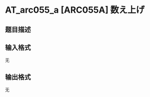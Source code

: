 # AT_arc055_a [ARC055A] 数え上げ

## 题目描述

[problemUrl]: https://atcoder.jp/contests/arc055/tasks/arc055_a

## 输入格式

无

## 输出格式

无
